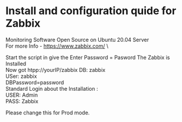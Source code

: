 # Install and configuration quide for Zabbix 

Monitoring Software Open Source on Ubuntu 20.04 Server \
For more Info - https://www.zabbix.com/ \


Start the script in give the Enter Password = Pasword 
The Zabbix is Installed \
Now got htpp://yourIP/zabbix
DB: zabbix \
USer: zabbix \
DBPassword=password \
Standard Login about the Installation : \
USER: Admin \
PASS: Zabbix 

Please change this for Prod mode. 
